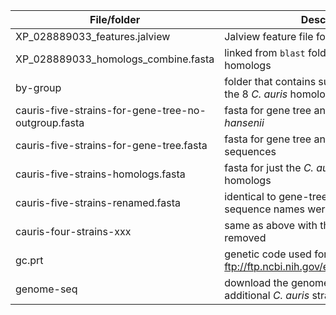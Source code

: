 | File/folder | Description |
| ----------- | ----------- |
| XP_028889033_features.jalview | Jalview feature file for XP_028889033 |
| XP_028889033_homologs_combine.fasta | linked from `blast` folder, contains 104 homologs |
| by-group | folder that contains subsets of sequences in the 8 _C. auris_ homolog groups |
| cauris-five-strains-for-gene-tree-no-outgroup.fasta | fasta for gene tree analysis without _D. hansenii_ |
| cauris-five-strains-for-gene-tree.fasta | fasta for gene tree analysis with _D. hansenii_ sequences |
| cauris-five-strains-homologs.fasta | fasta for just the _C. auris_ five strains homologs |
| cauris-five-strains-renamed.fasta | identical to gene-tree.fasta except that the sequence names were reformatted |
| cauris-four-strains-xxx | same as above with the clade I strain 6684 removed |
| gc.prt | genetic code used for tblastn, from ftp://ftp.ncbi.nih.gov/entrez/misc/data/gc.prt |
| genome-seq | download the genome sequence for additional _C. auris_ strains for blast |
